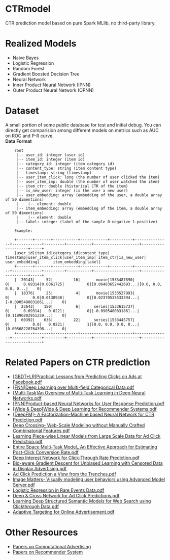 # CTRmodel
CTR prediction model based on pure Spark MLlib, no third-party library.

# Realized Models
* Naive Bayes
* Logistic Regression
* Random Forest
* Gradient Boosted Decision Tree
* Neural Network
* Inner Product Neural Network (IPNN)
* Outer Product Neural Network (OPNN)

# Dataset
A small portion of some public database for test and initial debug.
You can directly get comparision among different models on metrics such as AUC on ROC and P-R curve. <br />
**Data Format**

        root
         |-- user_id: integer (user id)
         |-- item_id: integer (item id)
         |-- category_id: integer (item category id)
         |-- content_type: string (item content type)
         |-- timestamp: string (timestamp)
         |-- user_item_click: long (the number of user clicked the item)
         |-- user_item_imp: double (the number of user watched the item)
         |-- item_ctr: double (historical CTR of the item)
         |-- is_new_user: integer (is the user a new user)
         |-- user_embedding: array (embedding of the user, a double array of 50 dimentions)
         |    |-- element: double
         |-- item_embedding: array (embedding of the item, a double array of 50 dimentions)
         |    |-- element: double
         |-- label: integer (label of the sample 0-negative 1-positive)
                 
        Example:
         
        +-------+-------+-----------+------------+----------+---------------+-------------+---------+-----------+--------------------+--------------------+-----+
        |user_id|item_id|category_id|content_type| timestamp|user_item_click|user_item_imp| item_ctr|is_new_user|      user_embedding|      item_embedding|label|
        +-------+-------+-----------+------------+----------+---------------+-------------+---------+-----------+--------------------+--------------------+-----+
        |  20143|     52|         16|       movie|1533487890|              0|      0.69314|0.0061725|          0|[0.06483652442693...|[0.0, 0.0, 0.0, 0...|    0|
        |  18376|     25|          4|       movie|1533527993|              0|          0.0|0.0138948|          0|[0.02370533533394...|[-0.0905480831861...|    0|
        |  23643|    150|          6|      series|1533615737|              0|      0.69314|   0.0221|          0|[-0.0905480831861...|[0.11896882951259...|    0|
        |  60392|    636|         22|      series|1533445757|              0|          0.0|   0.0221|          1|[0.0, 0.0, 0.0, 0...|[0.00568220764398...|    0|
        +-------+-------+-----------+------------+----------+---------------+-------------+---------+-----------+--------------------+--------------------+-----+         

# Related Papers on CTR prediction
* [[GBDT+LR]Practical Lessons from Predicting Clicks on Ads at Facebook.pdf](https://github.com/wzhe06/Ad-papers/blob/master/CTR%20Prediction/%5BGBDT%2BLR%5DPractical%20Lessons%20from%20Predicting%20Clicks%20on%20Ads%20at%20Facebook.pdf) <br />
* [[FNN]Deep Learning over Multi-field Categorical Data.pdf](https://github.com/wzhe06/Ad-papers/blob/master/CTR%20Prediction/%5BFNN%5DDeep%20Learning%20over%20Multi-field%20Categorical%20Data.pdf) <br />
* [[Multi-Task]An Overview of Multi-Task Learning in Deep Neural Networks.pdf](https://github.com/wzhe06/Ad-papers/blob/master/CTR%20Prediction/%5BMulti-Task%5DAn%20Overview%20of%20Multi-Task%20Learning%20in%20Deep%20Neural%20Networks.pdf) <br />
* [[PNN]Product-based Neural Networks for User Response Prediction.pdf](https://github.com/wzhe06/Ad-papers/blob/master/CTR%20Prediction/%5BPNN%5DProduct-based%20Neural%20Networks%20for%20User%20Response%20Prediction.pdf) <br />
* [[Wide & Deep]Wide & Deep Learning for Recommender Systems.pdf](https://github.com/wzhe06/Ad-papers/blob/master/CTR%20Prediction/%5BWide%20%26%20Deep%5DWide%20%26%20Deep%20Learning%20for%20Recommender%20Systems.pdf) <br />
* [[DeepFM]- A Factorization-Machine based Neural Network for CTR Prediction.pdf](https://github.com/wzhe06/Ad-papers/blob/master/CTR%20Prediction/%5BDeepFM%5D-%20A%20Factorization-Machine%20based%20Neural%20Network%20for%20CTR%20Prediction.pdf) <br />
* [Deep Crossing- Web-Scale Modeling without Manually Crafted Combinatorial Features.pdf](https://github.com/wzhe06/Ad-papers/blob/master/CTR%20Prediction/Deep%20Crossing-%20Web-Scale%20Modeling%20without%20Manually%20Crafted%20Combinatorial%20Features.pdf) <br />
* [Learning Piece-wise Linear Models from Large Scale Data for Ad Click Prediction.pdf](https://github.com/wzhe06/Ad-papers/blob/master/CTR%20Prediction/Learning%20Piece-wise%20Linear%20Models%20from%20Large%20Scale%20Data%20for%20Ad%20Click%20Prediction.pdf) <br />
* [Entire Space Multi-Task Model_ An Effective Approach for Estimating Post-Click Conversion Rate.pdf](https://github.com/wzhe06/Ad-papers/blob/master/CTR%20Prediction/Entire%20Space%20Multi-Task%20Model_%20An%20Effective%20Approach%20for%20Estimating%20Post-Click%20Conversion%20Rate.pdf) <br />
* [Deep Interest Network for Click-Through Rate Prediction.pdf](https://github.com/wzhe06/Ad-papers/blob/master/CTR%20Prediction/Deep%20Interest%20Network%20for%20Click-Through%20Rate%20Prediction.pdf) <br />
* [Bid-aware Gradient Descent for Unbiased Learning with Censored Data in Display Advertising.pdf](https://github.com/wzhe06/Ad-papers/blob/master/CTR%20Prediction/Bid-aware%20Gradient%20Descent%20for%20Unbiased%20Learning%20with%20Censored%20Data%20in%20Display%20Advertising.pdf) <br />
* [Ad Click Prediction a View from the Trenches.pdf](https://github.com/wzhe06/Ad-papers/blob/master/CTR%20Prediction/Ad%20Click%20Prediction%20a%20View%20from%20the%20Trenches.pdf) <br />
* [Image Matters- Visually modeling user behaviors using Advanced Model Server.pdf](https://github.com/wzhe06/Ad-papers/blob/master/CTR%20Prediction/Image%20Matters-%20Visually%20modeling%20user%20behaviors%20using%20Advanced%20Model%20Server.pdf) <br />
* [Logistic Regression in Rare Events Data.pdf](https://github.com/wzhe06/Ad-papers/blob/master/CTR%20Prediction/Logistic%20Regression%20in%20Rare%20Events%20Data.pdf) <br />
* [Deep & Cross Network for Ad Click Predictions.pdf](https://github.com/wzhe06/Ad-papers/blob/master/CTR%20Prediction/Deep%20%26%20Cross%20Network%20for%20Ad%20Click%20Predictions.pdf) <br />
* [Learning Deep Structured Semantic Models for Web Search using Clickthrough Data.pdf](https://github.com/wzhe06/Ad-papers/blob/master/CTR%20Prediction/Learning%20Deep%20Structured%20Semantic%20Models%20for%20Web%20Search%20using%20Clickthrough%20Data.pdf) <br />
* [Adaptive Targeting for Online Advertisement.pdf](https://github.com/wzhe06/Ad-papers/blob/master/CTR%20Prediction/Adaptive%20Targeting%20for%20Online%20Advertisement.pdf) <br />

# Other Resources
* [Papers on Computational Advertising](https://github.com/wzhe06/Ad-papers) <br />
* [Papers on Recommender System](https://github.com/wzhe06/Ad-papers) <br />

